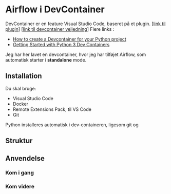 ﻿# Airflow i DevContainer

DevContainer er en feature Visual Studio Code, baseret på et plugin. [[link til plugin](https://marketplace.visualstudio.com/items?itemName=ms-vscode-remote.vscode-remote-extensionpack)] [[link til devcontainer vejledning](https://code.visualstudio.com/docs/devcontainers/containers)]
Flere links :
 - [How to create a Devcontainer for your Python project](https://godatadriven.com/blog/how-to-create-a-devcontainer-for-your-python-project-%F0%9F%90%B3/)
 - [Getting Started with Python 3 Dev Containers](https://medium.com/@dexterwilliams04/getting-started-with-python-3-dev-containers-4f14821fec6b)
  
Jeg har her lavet en devcontainer, hvor jeg har tilføjet Airflow, som automatisk starter i __standalone__ mode.

## Installation

Du skal bruge:
 - Visual Studio Code
 - Docker
 - Remote Extensions Pack, til VS Code
 - Git

Python installeres automatisk i dev-containeren, ligesom git og 

## Struktur

## Anvendelse

### Kom i gang

### Kom videre


